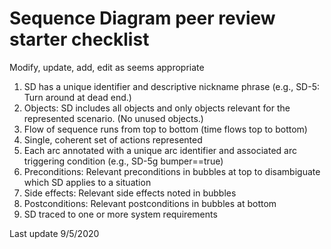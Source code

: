 # Sequence Diagram peer review starter checklist

Modify, update, add, edit as seems appropriate
1. SD has a unique identifier and descriptive nickname phrase (e.g., SD-5: Turn around at dead end.)
1. Objects: SD includes all objects and only objects relevant for the represented scenario. (No unused objects.)
1. Flow of sequence runs from top to bottom (time flows top to bottom)
1. Single, coherent set of actions represented
1. Each arc annotated with a unique arc identifier and associated arc triggering condition (e.g., SD-5g bumper==true)
1. Preconditions: Relevant preconditions in bubbles at top to disambiguate which SD applies to a situation
1. Side effects: Relevant side effects noted in bubbles
1. Postconditions: Relevant postconditions in bubbles at bottom
1. SD traced to one or more system requirements

Last update 9/5/2020
